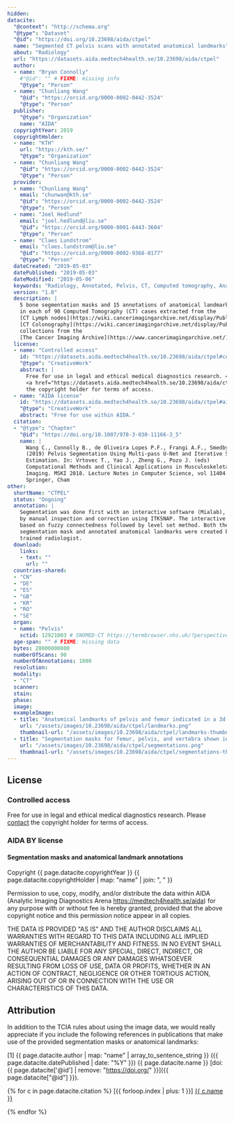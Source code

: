 ```yaml
---
hidden:
datacite:
  "@context": "http://schema.org"
  "@type": "Dataset"
  "@id": "https://doi.org/10.23698/aida/ctpel"
  name: "Segmented CT pelvis scans with annotated anatomical landmarks"
  about: "Radiology"
  url: "https://datasets.aida.medtech4health.se/10.23698/aida/ctpel"
  author:
  - name: "Bryan Connolly"
    #"@id": "" # FIXME: missing info
    "@type": "Person"
  - name: "Chunliang Wang"
    "@id": "https://orcid.org/0000-0002-0442-3524"
    "@type": "Person"
  publisher:
    "@type": "Organization"
    name: "AIDA"
  copyrightYear: 2019
  copyrightHolder:
  - name: "KTH"
    url: "https://kth.se/"
    "@type": "Organization"
  - name: "Chunliang Wang"
    "@id": "https://orcid.org/0000-0002-0442-3524"
    "@type": "Person"
  provider:
  - name: "Chunliang Wang"
    email: "chunwan@kth.se"
    "@id": "https://orcid.org/0000-0002-0442-3524"
    "@type": "Person"
  - name: "Joel Hedlund"
    email: "joel.hedlund@liu.se"
    "@id": "https://orcid.org/0000-0001-6443-3604"
    "@type": "Person"
  - name: "Claes Lundstrom"
    email: "claes.lundstrom@liu.se"
    "@id": "https://orcid.org/0000-0002-9368-0177"
    "@type": "Person"
  dateCreated: "2019-05-03"
  datePublished: "2019-05-03"
  dateModified: "2019-05-06"
  keywords: "Radiology, Annotated, Pelvis, CT, Computed tomography, Anatomical landmarks, Bone segmentation"
  version: "1.0"
  description: |
    5 bone segmentation masks and 15 annotations of anatomical landmarks for pelvis bones
    in each of 90 Computed Tomography (CT) cases extracted from the
    [CT Lymph nodes](https://wiki.cancerimagingarchive.net/display/Public/CT+Lymph+Nodes) and
    [CT Colonography](https://wiki.cancerimagingarchive.net/display/Public/CT+COLONOGRAPHY)
    collections from the
    [The Cancer Imaging Archive](https://www.cancerimagingarchive.net/) (TCIA).
  license:
  - name: "Controlled access"
    id: "https://datasets.aida.medtech4health.se/10.23698/aida/ctpel#controlled-access"
    "@type": "CreativeWork"
    abstract: |
      Free for use in legal and ethical medical diagnostics research. <br/> Please
      <a href="https://datasets.aida.medtech4health.se/10.23698/aida/ctpel#download">contact</a>
      the copyright holder for terms of access.
  - name: "AIDA license"
    id: "https://datasets.aida.medtech4health.se/10.23698/aida/ctpel#aida-license"
    "@type": "CreativeWork"
    abstract: "Free for use within AIDA."
  citation:
  - "@type": "Chapter"
    "@id": "https://doi.org/10.1007/978-3-030-11166-3_5"
    name: |
      Wang C., Connolly B., de Oliveira Lopes P.F., Frangi A.F., Smedby Ö.
      (2019) Pelvis Segmentation Using Multi-pass U-Net and Iterative Shape
      Estimation. In: Vrtovec T., Yao J., Zheng G., Pozo J. (eds)
      Computational Methods and Clinical Applications in Musculoskeletal
      Imaging. MSKI 2018. Lecture Notes in Computer Science, vol 11404.
      Springer, Cham
other:
  shortName: "CTPEL"
  status: "Ongoing"
  annotation: |
    Segmentation was done first with an interactive software (Mialab), followed
    by manual inspection and correction using ITKSNAP. The interactive method is
    based on fuzzy connectedness followed by level set method. Both the
    segmentation mask and annotated anatomical landmarks were created by a
    trained radiologist.
  download:
    links:
    - text: ""
      url: ""
  countries-shared:
  - "CN"
  - "DE"
  - "ES"
  - "GB"
  - "KR"
  - "RO"
  - "SE"
  organ:
  - name: "Pelvis"
    sctid: 12921003 # SNOMED-CT https://termbrowser.nhs.uk/?perspective=full&conceptId1=%s
  age-span: "" # FIXME: missing data
  bytes: 28000000000
  numberOfScans: 90
  numberOfAnnotations: 1800
  resolution:
  modality:
  - "CT"
  scanner:
  stain:
  phase:
  image:
  exampleImage:
  - title: "Anatomical landmarks of pelvis and femur indicated in a 3d volume rendered image."
    url: "/assets/images/10.23698/aida/ctpel/landmarks.png"
    thumbnail-url: "/assets/images/10.23698/aida/ctpel/landmarks-thumbnail.png"
  - title: "Segmentation masks for femur, pelvis, and vertebra shown in a frontal plane CT image."
    url: "/assets/images/10.23698/aida/ctpel/segmentations.png"
    thumbnail-url: "/assets/images/10.23698/aida/ctpel/segmentations-thumbnail.png"
---
```

## License
### Controlled access
Free for use in legal and ethical medical diagnostics research.
Please [contact](#contact) the copyright holder for terms of access.

### AIDA BY license
#### Segmentation masks and anatomical landmark annotations
Copyright
{{ page.datacite.copyrightYear }}
{{ page.datacite.copyrightHolder | map: "name" |  join: ", " }}

Permission to use, copy, modify, and/or distribute the data within AIDA (Analytic
Imaging Diagnostics Arena https://medtech4health.se/aida) for any purpose with
or without fee is hereby granted, provided that the above copyright notice and
this permission notice appear in all copies.

THE DATA IS PROVIDED "AS IS" AND THE AUTHOR DISCLAIMS ALL WARRANTIES WITH REGARD
TO THIS DATA INCLUDING ALL IMPLIED WARRANTIES OF MERCHANTABILITY AND FITNESS. IN
NO EVENT SHALL THE AUTHOR BE LIABLE FOR ANY SPECIAL, DIRECT, INDIRECT, OR
CONSEQUENTIAL DAMAGES OR ANY DAMAGES WHATSOEVER RESULTING FROM LOSS OF USE, DATA
OR PROFITS, WHETHER IN AN ACTION OF CONTRACT, NEGLIGENCE OR OTHER TORTIOUS
ACTION, ARISING OUT OF OR IN CONNECTION WITH THE USE OR CHARACTERISTICS OF THIS
DATA.

## Attribution
In addition to the TCIA rules about using the image data, we would really
appreciate if you include the following references in publications that make use
of the provided segmentation masks or anatomical landmarks:

[1] {{ page.datacite.author | map: "name" | array_to_sentence_string }}
({{ page.datacite.datePublished | date: "%Y" }})
{{ page.datacite.name }}
[doi:{{ page.datacite['@id'] | remove: "https://doi.org/" }}]({{ page.datacite["@id"] }}).

{% for c in page.datacite.citation %}
  [{{ forloop.index | plus: 1 }}]
  [{{ c.name }}]({{c["@id"]}})

{% endfor %}
